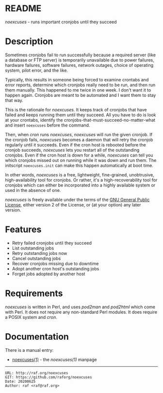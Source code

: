 # README

*noexcuses* - runs important cronjobs until they succeed

# Description

Sometimes cronjobs fail to run successfully because a required server (like
a database or FTP server) is temporarily unavailable due to power failures,
hardware failures, software failures, network outages, choice of operating
system, pilot error, and the like.

Typically, this results in someone being forced to examine crontabs and
error reports, determine which cronjobs really need to be run, and then run
them manually. This happened to me twice in one week. I don't want it to
happen again. Cronjobs are meant to be automated and I want them to stay
that way.

This is the rationale for *noexcuses*. It keeps track of cronjobs that have
failed and keeps running them until they succeed. All you have to do is look
at your crontabs, identify the cronjobs-that-must-succeed-no-matter-what and
insert `noexcuses` before the command.

Then, when *cron* runs *noexcuses*, *noexcuses* will run the given cronjob.
If the cronjob fails, *noexcuses* becomes a daemon that will retry the
cronjob regularly until it succeeds. Even if the cron host is rebooted
before the cronjob succeeds, *noexcuses* lets you restart all of the
outstanding cronjobs. Even if the cron host is down for a while, *noexcuses*
can tell you which cronjobs missed out on running while it was down and run
them. The initscript `noexcuses.init` can make this happen automatically at
boot time.

In other words, *noexcuses* is a free, lightweight, fine-grained,
unobtrusive, high-availability tool for cronjobs. Or rather, it's a
high-recoverability tool for cronjobs which can either be incorporated into
a highly available system or used in the absence of one.

*noexcuses* is freely available under the terms of the [GNU General Public
License](https://www.gnu.org/licenses/), either version 2 of the License, or
(at your option) any later version.

# Features

  * Retry failed cronjobs until they succeed
  * List outstanding jobs
  * Retry outstanding jobs now
  * Cancel outstanding jobs
  * Recover cronjobs missing due to downtime
  * Adopt another cron host's outstanding jobs
  * Forget jobs adopted by another host

# Requirements

*noexcuses* is written in Perl, and uses *pod2man* and *pod2html* which come
with Perl. It does not require any non-standard Perl modules. It does
require a POSIX system and *cron*.

# Documentation

There is a manual entry:

  - [noexcuses(1)](http://raf.org/noexcuses/manpages/noexcuses.1.html) - the *noexcuses(1)* manpage

--------------------------------------------------------------------------------

    URL: http://raf.org/noexcuses
    GIT: https://github.com/raforg/noexcuses
    Date: 20200625
    Author: raf <raf@raf.org>

